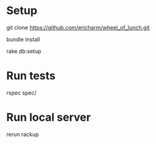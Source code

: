 # Setup

git clone https://github.com/ericharm/wheel_of_lunch.git

bundle install

rake db:setup

# Run tests

rspec spec/

# Run local server

rerun rackup

